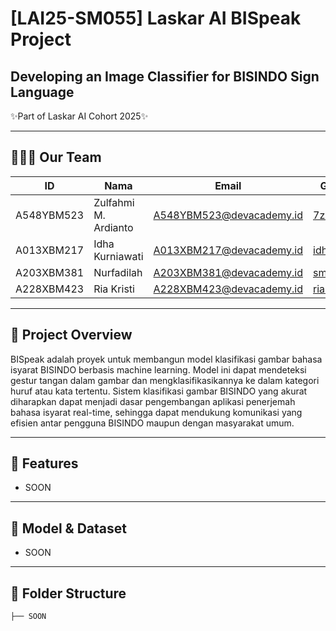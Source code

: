 # [LAI25-SM055] Laskar AI BISpeak Project
## Developing an Image Classifier for BISINDO Sign Language

✨Part of Laskar AI Cohort 2025✨

---

## 🧑‍🤝‍🧑 Our Team
| ID           | Nama                  | Email                          | GitHub                         |
|--------------|-----------------------|--------------------------------|--------------------------------|
| A548YBM523   | Zulfahmi M. Ardianto  | A548YBM523@devacademy.id       | [7z1x](https://github.com/7z1x) |
| A013XBM217   | Idha Kurniawati       | A013XBM217@devacademy.id       | [idhak](https://github.com/idhak) |
| A203XBM381   | Nurfadilah            | A203XBM381@devacademy.id       | [smithdilah](https://github.com/smithdilah) |
| A228XBM423   | Ria Kristi            | A228XBM423@devacademy.id       | [riakrst](https://github.com/riakrst) |

---

## 📌 Project Overview
BISpeak adalah proyek untuk membangun model klasifikasi gambar bahasa isyarat BISINDO berbasis machine learning. Model ini dapat mendeteksi gestur tangan dalam gambar dan mengklasifikasikannya ke dalam kategori huruf atau kata tertentu. Sistem klasifikasi gambar BISINDO yang akurat diharapkan dapat menjadi dasar pengembangan aplikasi penerjemah bahasa isyarat real-time, sehingga dapat mendukung komunikasi yang efisien antar pengguna BISINDO maupun dengan masyarakat umum.

---

## 🚀 Features
- SOON

---

## 🧠 Model & Dataset
- SOON

---

## 📂 Folder Structure
```bash
├── SOON

